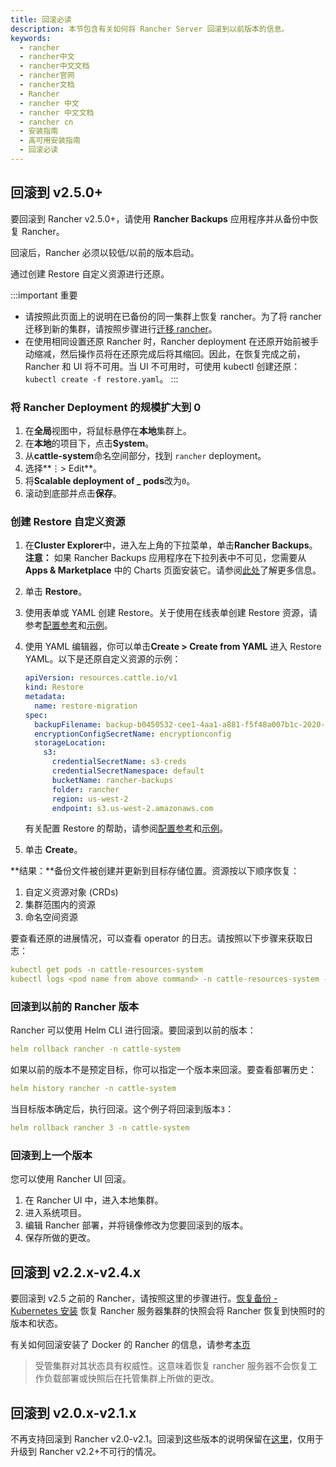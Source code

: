 ```yaml
---
title: 回滚必读
description: 本节包含有关如何将 Rancher Server 回滚到以前版本的信息。
keywords:
  - rancher
  - rancher中文
  - rancher中文文档
  - rancher官网
  - rancher文档
  - Rancher
  - rancher 中文
  - rancher 中文文档
  - rancher cn
  - 安装指南
  - 高可用安装指南
  - 回滚必读
---
```


## 回滚到 v2.5.0+

要回滚到 Rancher v2.5.0+，请使用 **Rancher Backups** 应用程序并从备份中恢复 Rancher。

回滚后，Rancher 必须以较低/以前的版本启动。

通过创建 Restore 自定义资源进行还原。

:::important 重要

- 请按照此页面上的说明在已备份的同一集群上恢复 rancher。为了将 rancher 迁移到新的集群，请按照步骤进行[迁移 rancher](/docs/rancher2.5/backups/migrating-rancher/_index)。
- 在使用相同设置还原 Rancher 时，Rancher deployment 在还原开始前被手动缩减，然后操作员将在还原完成后将其缩回。因此，在恢复完成之前，Rancher 和 UI 将不可用。当 UI 不可用时，可使用 kubectl 创建还原：`kubectl create -f restore.yaml`。
:::

### 将 Rancher Deployment 的规模扩大到 0

1. 在**全局**视图中，将鼠标悬停在**本地**集群上。
1. 在**本地**的项目下，点击**System**。
1. 从**cattle-system**命名空间部分，找到 `rancher` deployment。
1. 选择**&#8942;> Edit**。
1. 将**Scalable deployment of \_ pods**改为`0`。
1. 滚动到底部并点击**保存**。

### 创建 Restore 自定义资源

1. 在**Cluster Explorer**中，进入左上角的下拉菜单，单击**Rancher Backups**。  
   **注意：** 如果 Rancher Backups 应用程序在下拉列表中不可见，您需要从 **Apps & Marketplace** 中的 Charts 页面安装它。请参阅[此处](/docs/rancher2.5/helm-charts/_index#charts)了解更多信息。 
1. 单击 **Restore**。
1. 使用表单或 YAML 创建 Restore。关于使用在线表单创建 Restore 资源，请参考[配置参考](/docs/rancher2.5/backups/configuration/restore-config/_index)和[示例](/docs/rancher2.5/backups/examples/_index)。
1. 使用 YAML 编辑器，你可以单击**Create > Create from YAML** 进入 Restore YAML。以下是还原自定义资源的示例：

   ```yaml
   apiVersion: resources.cattle.io/v1
   kind: Restore
   metadata:
     name: restore-migration
   spec:
     backupFilename: backup-b0450532-cee1-4aa1-a881-f5f48a007b1c-2020-09-15T07-27-09Z.tar.gz
     encryptionConfigSecretName: encryptionconfig
     storageLocation:
       s3:
         credentialSecretName: s3-creds
         credentialSecretNamespace: default
         bucketName: rancher-backups
         folder: rancher
         region: us-west-2
         endpoint: s3.us-west-2.amazonaws.com
   ```

   有关配置 Restore 的帮助，请参阅[配置参考](/docs/rancher2.5/backups/configuration/restore-config/_index)和[示例](/docs/rancher2.5/backups/examples/_index)。

1. 单击 **Create**。

**结果：**备份文件被创建并更新到目标存储位置。资源按以下顺序恢复：

1. 自定义资源对象 (CRDs)
2. 集群范围内的资源
3. 命名空间资源

要查看还原的进展情况，可以查看 operator 的日志。请按照以下步骤来获取日志：

```yaml
kubectl get pods -n cattle-resources-system
kubectl logs <pod name from above command> -n cattle-resources-system -f
```

### 回滚到以前的 Rancher 版本

Rancher 可以使用 Helm CLI 进行回滚。要回滚到以前的版本：

```yaml
helm rollback rancher -n cattle-system
```

如果以前的版本不是预定目标，你可以指定一个版本来回滚。要查看部署历史：

```yaml
helm history rancher -n cattle-system
```

当目标版本确定后，执行回滚。这个例子将回滚到版本`3`：

```yaml
helm rollback rancher 3 -n cattle-system
```

### 回滚到上一个版本

您可以使用 Rancher UI 回滚。

1. 在 Rancher UI 中，进入本地集群。
1. 进入系统项目。
1. 编辑 Rancher 部署，并将镜像修改为您要回滚到的版本。
1. 保存所做的更改。

## 回滚到 v2.2.x-v2.4.x

要回滚到 v2.5 之前的 Rancher，请按照这里的步骤进行。[恢复备份 - Kubernetes 安装](/docs/rancher2/backups/restore/ha-restore/_index) 恢复 Rancher 服务器集群的快照会将 Rancher 恢复到快照时的版本和状态。

有关如何回滚安装了 Docker 的 Rancher 的信息，请参考[本页](/docs/rancher2.5/installation/other-installation-methods/single-node-docker/single-node-rollbacks/_index)

> 受管集群对其状态具有权威性。这意味着恢复 rancher 服务器不会恢复工作负载部署或快照后在托管集群上所做的更改。

## 回滚到 v2.0.x-v2.1.x

不再支持回滚到 Rancher v2.0-v2.1。回滚到这些版本的说明保留在[这里](/docs/rancher2/backups/restore/ha-restore/2.0-2.1/_index)，仅用于升级到 Rancher v2.2+不可行的情况。
